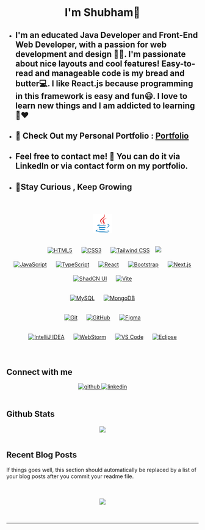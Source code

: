 # <div align="center">I'm Shubham👋</div>  
  

- ## I'm an educated Java Developer and Front-End Web Developer, with a passion for web development and design 👨‍💻. I'm passionate about nice layouts and cool features! Easy-to-read and manageable code is my bread and butter💻. I like React.js because programming in this framework is easy and fun😃. I love to learn new things and I am addicted to learning 🚀❤️  
  

- ## 🔭 Check Out my Personal Portfolio : [Portfolio](https://shubham-midgule-portfolio.vercel.app/)
- ##  Feel free to contact me! 💬 You can do it via LinkedIn or via contact form on my portfolio.  
  

- ## 🌱Stay Curious , Keep Growing  
  

<br/>  




<div align="center">  
<!--   <a href="https://www.cprogramming.com/" target="_blank"><img style="margin: 10px" src="https://profilinator.rishav.dev/skills-assets/c-original.svg" alt="C" height="50" /></a> 
  <a href="https://www.cplusplus.com/" target="_blank"><img style="margin: 10px" src="https://profilinator.rishav.dev/skills-assets/cplusplus-original.svg" alt="C++" height="50" /></a> 
  <a href="https://www.python.org/" target="_blank"><img style="margin: 10px" src="https://profilinator.rishav.dev/skills-assets/python-original.svg" alt="Python" height="50" /></a>  
  <a href="https://www.java.com" target="_blank" rel="noreferrer"> <img src="https://raw.githubusercontent.com/devicons/devicon/master/icons/java/java-original.svg" alt="java" width="40" height="40"/> </a> 
  <a href="https://en.wikipedia.org/wiki/HTML5" target="_blank"><img style="margin: 10px" src="https://profilinator.rishav.dev/skills-assets/html5-original-wordmark.svg" alt="HTML5" height="50" /></a>  
  <a href="https://www.w3schools.com/css/" target="_blank"><img style="margin: 10px" src="https://profilinator.rishav.dev/skills-assets/css3-original-wordmark.svg" alt="CSS3" height="50" /></a> 
  <a href="https://www.tailwindcss.com/" target="_blank"><img style="margin: 10px" src="https://profilinator.rishav.dev/skills-assets/tailwindcss.svg" alt="Tailwind CSS" height="50" /></a>  
  <a href="https://www.javascript.com/" target="_blank"><img style="margin: 10px" src="https://profilinator.rishav.dev/skills-assets/javascript-original.svg" alt="JavaScript" height="50" /></a>  
  <a href="https://www.typescriptlang.org/" target="_blank"><img style="margin: 10px" src="https://profilinator.rishav.dev/skills-assets/typescript-original.svg" alt="TypeScript" height="50" /></a>  
  <a href="https://reactjs.org/" target="_blank"><img style="margin: 10px" src="https://profilinator.rishav.dev/skills-assets/react-original-wordmark.svg" alt="React" height="50" /></a>  
  <a href="https://getbootstrap.com/docs/3.4/javascript/" target="_blank"><img style="margin: 10px" src="https://profilinator.rishav.dev/skills-assets/bootstrap-plain.svg" alt="Bootstrap" height="50" /></a>  
  <a href="https://www.figma.com/" target="_blank" rel="noreferrer"> <img src="https://www.vectorlogo.zone/logos/figma/figma-icon.svg" alt="figma" width="40" height="40"/> </a>
  <a href="https://github.com/" target="_blank"><img style="margin: 10px" src="https://profilinator.rishav.dev/skills-assets/git-scm-icon.svg" alt="Git" height="50" /></a>  
  <a href="https://www.mysql.com/" target="_blank"><img style="margin: 10px" src="https://profilinator.rishav.dev/skills-assets/mysql-original-wordmark.svg" alt="MySQL" height="50" /></a>  
  <a href="https://www.mongodb.com/" target="_blank"><img style="margin: 10px" src="https://profilinator.rishav.dev/skills-assets/mongodb-original-wordmark.svg" alt="MongoDB" height="50" /></a>  
  <a href="https://docs.microsoft.com/en-us/dotnet/csharp/" target="_blank"><img style="margin: 10px" src="https://profilinator.rishav.dev/skills-assets/csharp-original.svg" alt="C#" height="50" /></a> 
  <a href="https://www.jetbrains.com/idea/" target="_blank" rel="noopener noreferrer"><img height="50" src="https://raw.githubusercontent.com/marwin1991/profile-technology-icons/refs/heads/main/icons/intellij.png"></a> 
  <a href="https://www.jetbrains.com/webstorm/" target="_blank" rel="noopener noreferrer"><img height="50" src="https://raw.githubusercontent.com/marwin1991/profile-technology-icons/refs/heads/main/icons/webstorm.png"></a>
  <a href="https://www.jetbrains.com/idea/" target="_blank" rel="noopener noreferrer"> <img height="50" src="https://raw.githubusercontent.com/marwin1991/profile-technology-icons/refs/heads/main/icons/visual_studio_code.png"></a> 
  <a href="https://www.jetbrains.com/idea/" target="_blank" rel="noopener noreferrer"><img height="50" src="https://raw.githubusercontent.com/marwin1991/profile-technology-icons/refs/heads/main/icons/eclipse.png"></a> 
<a href="https://www.jetbrains.com/idea/" target="_blank" rel="noopener noreferrer"><img height="50" src="https://raw.githubusercontent.com/marwin1991/profile-technology-icons/refs/heads/main/icons/shadcn_ui.png"></a> 
 <a href="https://www.jetbrains.com/idea/" target="_blank" rel="noopener noreferrer"><img height="50" src="https://raw.githubusercontent.com/marwin1991/profile-technology-icons/refs/heads/main/icons/next_js.png"></a>
  <a href="https://www.jetbrains.com/idea/" target="_blank" rel="noopener noreferrer"><img height="50" src="https://raw.githubusercontent.com/marwin1991/profile-technology-icons/refs/heads/main/icons/vite.png"></a>  -->

  <!-- 🚀 Programming Languages -->
<a href="https://www.java.com/" target="_blank"><img style="margin:10px" src="https://raw.githubusercontent.com/devicons/devicon/master/icons/java/java-original.svg" alt="Java" height="50"/></a>

<!-- 🎨 Frontend -->
<a href="https://en.wikipedia.org/wiki/HTML5" target="_blank"><img style="margin:10px" src="https://profilinator.rishav.dev/skills-assets/html5-original-wordmark.svg" alt="HTML5" height="50" /></a>
<a href="https://www.w3schools.com/css/" target="_blank"><img style="margin:10px" src="https://profilinator.rishav.dev/skills-assets/css3-original-wordmark.svg" alt="CSS3" height="50" /></a>
<a href="https://tailwindcss.com/" target="_blank"><img style="margin:10px" src="https://profilinator.rishav.dev/skills-assets/tailwindcss.svg" alt="Tailwind CSS" height="50" /></a>
<a href="https://sass-lang.com/" target="_blank"><img height="50" src="https://raw.githubusercontent.com/marwin1991/profile-technology-icons/refs/heads/main/icons/sass.png"></a>  
<a href="https://www.javascript.com/" target="_blank"><img style="margin:10px" src="https://profilinator.rishav.dev/skills-assets/javascript-original.svg" alt="JavaScript" height="50" /></a>
<a href="https://www.typescriptlang.org/" target="_blank"><img style="margin:10px" src="https://profilinator.rishav.dev/skills-assets/typescript-original.svg" alt="TypeScript" height="50" /></a>
<a href="https://react.dev/" target="_blank"><img style="margin:10px" src="https://profilinator.rishav.dev/skills-assets/react-original-wordmark.svg" alt="React" height="50" /></a>
<a href="https://getbootstrap.com/" target="_blank"><img style="margin:10px" src="https://profilinator.rishav.dev/skills-assets/bootstrap-plain.svg" alt="Bootstrap" height="50" /></a>
<a href="https://nextjs.org/" target="_blank"><img style="margin:10px" src="https://raw.githubusercontent.com/marwin1991/profile-technology-icons/refs/heads/main/icons/next_js.png" alt="Next.js" height="50" /></a>
<a href="https://ui.shadcn.com/" target="_blank"><img style="margin:10px" src="https://raw.githubusercontent.com/marwin1991/profile-technology-icons/refs/heads/main/icons/shadcn_ui.png" alt="ShadCN UI" height="50" /></a>
<a href="https://vitejs.dev/" target="_blank"><img style="margin:10px" src="https://raw.githubusercontent.com/marwin1991/profile-technology-icons/refs/heads/main/icons/vite.png" alt="Vite" height="50" /></a>

<!-- 💾 Backend / Databases -->
<a href="https://www.mysql.com/" target="_blank"><img style="margin:10px" src="https://profilinator.rishav.dev/skills-assets/mysql-original-wordmark.svg" alt="MySQL" height="50" /></a>
<a href="https://www.mongodb.com/" target="_blank"><img style="margin:10px" src="https://profilinator.rishav.dev/skills-assets/mongodb-original-wordmark.svg" alt="MongoDB" height="50" /></a>

<!-- 🛠️ Tools -->
<a href="https://git-scm.com/" target="_blank"><img style="margin:10px" src="https://profilinator.rishav.dev/skills-assets/git-scm-icon.svg" alt="Git" height="50" /></a>
<a href="https://github.com/" target="_blank"><img style="margin:10px" height="50" src="https://raw.githubusercontent.com/marwin1991/profile-technology-icons/refs/heads/main/icons/github.png" alt="GitHub" /></a>
<a href="https://www.figma.com/" target="_blank"><img style="margin:10px" src="https://www.vectorlogo.zone/logos/figma/figma-icon.svg" alt="Figma" height="50"/></a>

<!-- 💻 IDEs / Editors -->
<a href="https://www.jetbrains.com/idea/" target="_blank"><img style="margin:10px" src="https://raw.githubusercontent.com/marwin1991/profile-technology-icons/refs/heads/main/icons/intellij.png" alt="IntelliJ IDEA" height="50" /></a>
<a href="https://www.jetbrains.com/webstorm/" target="_blank"><img style="margin:10px" src="https://raw.githubusercontent.com/marwin1991/profile-technology-icons/refs/heads/main/icons/webstorm.png" alt="WebStorm" height="50" /></a>
<a href="https://code.visualstudio.com/" target="_blank"><img style="margin:10px" src="https://raw.githubusercontent.com/marwin1991/profile-technology-icons/refs/heads/main/icons/visual_studio_code.png" alt="VS Code" height="50" /></a>
<a href="https://www.eclipse.org/" target="_blank"><img style="margin:10px" src="https://raw.githubusercontent.com/marwin1991/profile-technology-icons/refs/heads/main/icons/eclipse.png" alt="Eclipse" height="50" /></a>


 











  
 <a href="https://www.jetbrains.com/idea/" target="_blank" rel="noopener noreferrer"></a> 
</div>  

<br/>  


## Connect with me  
<div align="center">
<a href="https://github.com/shubhammid" target="_blank">
<img src=https://img.shields.io/badge/github-%2324292e.svg?&style=for-the-badge&logo=github&logoColor=white alt=github style="margin-bottom: 5px;" />
</a>
<a href="https://linkedin.com/in/shubham-midgule" target="_blank">
<img src=https://img.shields.io/badge/linkedin-%231E77B5.svg?&style=for-the-badge&logo=linkedin&logoColor=white alt=linkedin style="margin-bottom: 5px;" />
</a>  
</div>  
  

<br/>  


## Github Stats  
<div align="center"><img src="https://github-readme-stats.vercel.app/api/top-langs/?username=shubhammid&hide_border=true&layout=compact" align="center" /></div>  

<br/>  


## Recent Blog Posts  
<!-- BLOG-POST-LIST:START -->  
If things goes well, this section should automatically be replaced by a list of your blog posts after you commit your readme file. 
<!-- BLOG-POST-LIST:END -->  

<br/>  

  

<br/>  

<div align="center">
<img src="https://komarev.com/ghpvc/?username=shubhammid&&style=flat-square" align="center" />
</div>  
  

<br/>  


<br />

----
